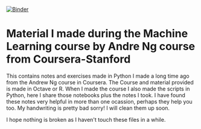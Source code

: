 [![Binder](https://mybinder.org/badge.svg)](https://mybinder.org/v2/gh/prescience-decision-solution/coursera-machine-learning-AndrewNg-Python/master)


# Material I made during the Machine Learning course by Andre Ng course from Coursera-Stanford

This contains notes and exercises made in Python I made a long time ago from the Andrew Ng course in Coursera.
The Course and material provided is made in Octave or R. When I made the course I also made the scripts in Python,
here I share those notebooks plus the notes I took. I have found these notes very helpful in more than one 
ocassion, perhaps they help you too. My handwriting is pretty bad sorry! I will clean them up soon. 

I hope nothing is broken as I haven't touch these files in a while. 
